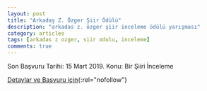 ```yaml
---
layout: post
title: "Arkadaş Z. Özger Şiir Ödülü"
description: "arkadas z. özger şiir inceleme ödülü yarışması"
category: articles
tags: [arkadas z ozger, siir odulu, inceleme]
comments: true
---
```


Son Başvuru Tarihi: 15 Mart 2019.
Konu: Bir Şiiri İnceleme

[Detaylar ve Başvuru için](https://karmaturkiye.com/arkadas-z-ozger-siir-odulu-2019-basvurulari-basladi/?utm_source=edebiyatyarismalari.com&utm_medium=affiliate){:rel="nofollow"}